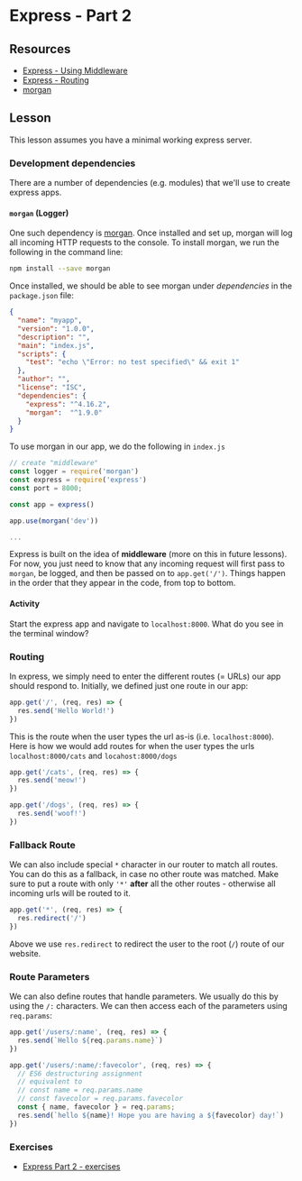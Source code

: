 # Express - Part 2

## Resources

* [Express - Using Middleware](https://expressjs.com/en/guide/using-middleware.html)
* [Express - Routing](https://expressjs.com/en/guide/routing.html)
* [morgan](https://github.com/expressjs/morgan)

## Lesson

This lesson assumes you have a minimal working express server.

### Development dependencies

There are a number of dependencies (e.g. modules) that we'll use to create express apps.

#### `morgan` (Logger)

 One such dependency is [morgan](https://github.com/expressjs/morgan). Once installed and set up, morgan will log all incoming HTTP requests to the console. To install morgan, we run the following in the command line:

```bash
npm install --save morgan
```

Once installed, we should be able to see morgan under *dependencies* in the `package.json` file:

```json
{
  "name": "myapp",
  "version": "1.0.0",
  "description": "",
  "main": "index.js",
  "scripts": {
    "test": "echo \"Error: no test specified\" && exit 1"
  },
  "author": "",
  "license": "ISC",
  "dependencies": {
    "express": "^4.16.2",
    "morgan":  "^1.9.0"
  }
}
```

To use morgan in our app, we do the following in `index.js`

```js
// create "middleware"
const logger = require('morgan')
const express = require('express')
const port = 8000;

const app = express()

app.use(morgan('dev'))

...

```

Express is built on the idea of **middleware** (more on this in future lessons). For now, you just need to know that any incoming request will first pass to `morgan`, be logged, and then be passed on to `app.get('/')`. Things happen in the order that they appear in the code, from top to bottom.

#### Activity

Start the express app and navigate to `localhost:8000`. What do you see in the terminal window?

### Routing

In express, we simply need to enter the different routes (= URLs) our app should respond to. Initially, we defined just one route in our app:

```js
app.get('/', (req, res) => {
  res.send('Hello World!')
})
```

This is the route when the user types the url as-is (i.e. `localhost:8000`). Here is how we would add routes for when the user types the urls `localhost:8000/cats` and `locahost:8000/dogs`

```js
app.get('/cats', (req, res) => {
  res.send('meow!')
})

app.get('/dogs', (req, res) => {
  res.send('woof!')
})
```

### Fallback Route

We can also include special `*` character in our router to match all routes. You can do this as a fallback, in case no other route was matched. Make sure to put a route with only `'*'` **after** all the other routes - otherwise all incoming urls will be routed to it.

```js
app.get('*', (req, res) => {
  res.redirect('/')
})
```

Above we use `res.redirect` to redirect the user to the root (`/`) route of our website.

### Route Parameters

We can also define routes that handle parameters. We usually do this by using the `/:` characters. We can then access each of the parameters using `req.params`:

```js
app.get('/users/:name', (req, res) => {
  res.send(`Hello ${req.params.name}`)
})

app.get('/users/:name/:favecolor', (req, res) => {
  // ES6 destructuring assignment
  // equivalent to
  // const name = req.params.name
  // const favecolor = req.params.favecolor
  const { name, favecolor } = req.params;
  res.send(`hello ${name}! Hope you are having a ${favecolor} day!`)
})
```

### Exercises

* [Express Part 2 - exercises](../../exercises/express_2/express_2.md)

